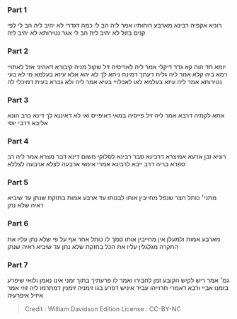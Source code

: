 
### Part 1
רוניא אקפיה רבינא מארבע רוחותיו אמר ליה הב לי כמה דגדרי לא יהיב ליה הב לי לפי קנים בזול לא יהיב ליה הב לי אגר נטירותא לא יהיב ליה

### Part 2
יומא חד הוה קא גדר דיקלי אמר ליה לאריסיה זיל שקול מניה קיבורא דאהיני אזל לאתויי רמא ביה קלא אמר ליה גלית דעתך דמינח ניחא לך לא יהא אלא עיזא בעלמא מי לא בעי נטירותא אמר ליה עיזא בעלמא לאו לאכלויי בעיא אמר ליה ולא גברא בעית דמיכלי לה

### Part 3
אתא לקמיה דרבא אמר ליה זיל פייסיה במאי דאיפייס ואי לא דאיננא לך דינא כרב הונא אליבא דרבי יוסי

### Part 4
רוניא זבן ארעא אמיצרא דרבינא סבר רבינא לסלוקי משום דינא דבר מצרא אמר ליה רב ספרא בריה דרב ייבא לרבינא אמרי אינשי ארבעה לצלא ארבעה לצללא

### Part 5
מתני׳ כותל חצר שנפל מחייבין אותו לבנותו עד ארבע אמות בחזקת שנתן עד שיביא ראיה שלא נתן

### Part 6
מארבע אמות ולמעלן אין מחייבין אותו סמך לו כותל אחר אף על פי שלא נתן עליו את התקרה מגלגלין עליו את הכל בחזקת שלא נתן עד שיביא ראיה שנתן

### Part 7
גמ׳ אמר ריש לקיש הקובע זמן לחבירו ואמר לו פרעתיך בתוך זמני אינו נאמן ולואי שיפרע בזמנו אביי ורבא דאמרי תרוייהו עביד איניש דפרע בגו זימניה זימנין דמתרמו ליה זוזי אמר איזיל איפרעיה

>Credit : William Davidson Edition
>License : CC-BY-NC